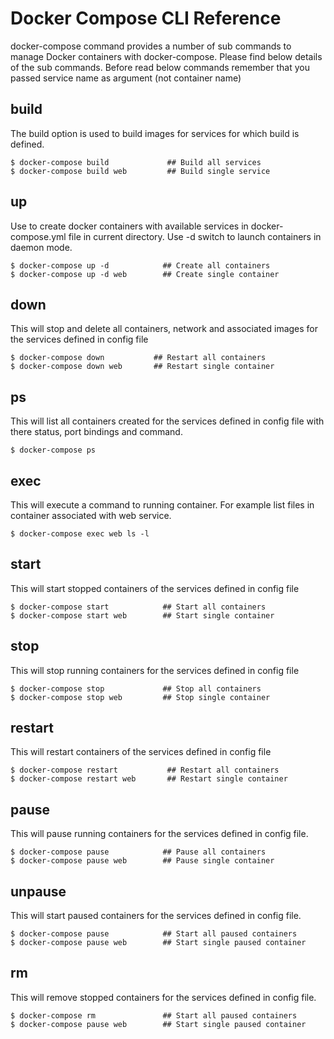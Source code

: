 # Docker Compose CLI Reference

docker-compose command provides a number of sub commands to manage Docker containers with docker-compose. Please find below details of the sub commands. Before read below commands remember that you passed service name as argument (not container name)
## build 

The build option is used to build images for services for which build is defined.
```
$ docker-compose build             ## Build all services
$ docker-compose build web         ## Build single service
```
## up 

Use to create docker containers with available services in docker-compose.yml file in current directory. Use -d switch to launch containers in daemon mode.
```
$ docker-compose up -d            ## Create all containers
$ docker-compose up -d web        ## Create single container
```
## down 

This will stop and delete all containers, network and associated images for the services defined in config file
```
$ docker-compose down           ## Restart all containers
$ docker-compose down web       ## Restart single container
```
## ps 

This will list all containers created for the services defined in config file with there status, port bindings and command.
```
$ docker-compose ps 
```
## exec 

This will execute a command to running container. For example list files in container associated with web service.
```
$ docker-compose exec web ls -l
```
## start 

This will start stopped containers of the services defined in config file
```
$ docker-compose start            ## Start all containers
$ docker-compose start web        ## Start single container
```
## stop 

This will stop running containers for the services defined in config file
```
$ docker-compose stop             ## Stop all containers
$ docker-compose stop web         ## Stop single container
```
## restart 

This will restart containers of the services defined in config file
```
$ docker-compose restart           ## Restart all containers
$ docker-compose restart web       ## Restart single container
```
## pause 

This will pause running containers for the services defined in config file.
```
$ docker-compose pause            ## Pause all containers
$ docker-compose pause web        ## Pause single container
```
## unpause 

This will start paused containers for the services defined in config file.
```
$ docker-compose pause            ## Start all paused containers
$ docker-compose pause web        ## Start single paused container
```
## rm 

This will remove stopped containers for the services defined in config file.
```
$ docker-compose rm               ## Start all paused containers
$ docker-compose pause web        ## Start single paused container
```
